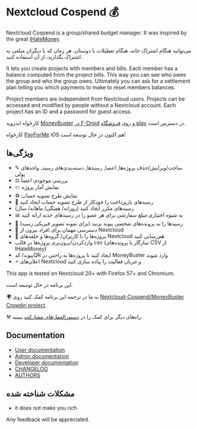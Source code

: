 # Nextcloud Cospend 💰

Nextcloud Cospend is a group/shared budget manager. It was inspired by the great [IHateMoney](https://github.com/spiral-project/ihatemoney/).

می‌توانید هنگام اشتراک خانه، هنگام تعطیلات با دوستان، هر زمان که با دیگران مبلغی به اشتراک بگذارید، از آن استفاده کنید.

It lets you create projects with members and bills. Each member has a balance computed from the project bills. This way you can see who owes the group and who the group owes. Ultimately you can ask for a settlement plan telling you which payments to make to reset members balances.

Project members are independent from Nextcloud users. Projects can be accessed and modified by people without a Nextcloud account. Each project has an ID and a password for guest access.

کارخواه اندروید [MoneyBuster](https://gitlab.com/eneiluj/moneybuster) [ در F-Droid](https://f-droid.org/packages/net.eneiluj.moneybuster/) و روی [ فروشگاه play](https://play.google.com/store/apps/details?id=net.eneiluj.moneybuster) در دسترس است.

کارخواه [PayForMe](https://github.com/mayflower/PayForMe) iOS هم اکنون در حال توسعه است!

## ویژگی‌ها

* ✎ ساخت/ویرایش/حذف پروژه‌ها, اعضا, رسیدها, دسته‌بندی‌های رسید, واحدهای پولی
* ⚖ بررسی موجودی اعضا
* 🗠 نمایش آمار پروژه
* ♻ نمایش طرح تسویه حساب
* 🎇 رسیدهای بازپرداخت را خودکار از طرح تسویه حساب ایجاد کنید
* رسیدهای مکرر ایجاد کنید (روزانه/ هفتگی/ ماهانه/ سال)
* 📊 به شیوه اختیاری مبلغ سفارشی برای هر عضو را در رسیدهای جدید ارائه کنید
* 🔗 رسیدها را به پرونده‌های شخصی پیوند بزنید (برای نمونه تصویر فیزیکی رسید)
* 👩 دسترسی مهمان برای افراد بیرون از Nextcloud
* 👫 پروژه‌ها را با کاربران/ گروه‌ها و حلقه‌های Nextcloud هم‌رسانی کنید
* واردکردن‌/برون‌بری پروژه‌ها در قالب csv (سازگار با پرونده‌های CSV از IHateMoney)
* پیوند/ کدQR ایجاد کنید تا پروژه‌ها به راحتی در MoneyBuster وارد شوند
* 🗲 اعلان‌های Nextcloud و جریان فعالیت را پیاده سازی کنید

This app is tested on Nextcloud 20+ with Firefox 57+ and Chromium.

این برنامه در حال توسعه است.

🌍 به ما در ترجمه این برنامه کمک کنید روی [Nextcloud-Cospend/MoneyBuster Crowdin project](https://crowdin.com/project/moneybuster).

⚒ راه‌های دیگر برای کمک را در [دستورالعمل‌های مشارکت](https://gitlab.com/eneiluj/cospend-nc/blob/master/CONTRIBUTING.md) ببینید.

## Documentation

* [User documentation](https://github.com/eneiluj/cospend-nc/blob/master/docs/user.md)
* [Admin documentation](https://github.com/eneiluj/cospend-nc/blob/master/docs/admin.md)
* [Developer documentation](https://github.com/eneiluj/cospend-nc/blob/master/docs/dev.md)
* [CHANGELOG](https://github.com/eneiluj/cospend-nc/blob/master/CHANGELOG.md#change-log)
* [AUTHORS](https://github.com/eneiluj/cospend-nc/blob/master/AUTHORS.md#authors)

## مشکلات شناخته شده

* it does not make you rich

Any feedback will be appreciated.

